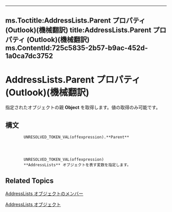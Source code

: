 

---
ms.Toctitle:AddressLists.Parent プロパティ (Outlook)(機械翻訳)
title:AddressLists.Parent プロパティ (Outlook)(機械翻訳)
ms.ContentId:725c5835-2b57-b9ac-452d-1a0ca7dc3752
---
# AddressLists.Parent プロパティ (Outlook)(機械翻訳)




指定されたオブジェクトの親 **Object** を取得します。値の取得のみ可能です。

## 構文

            UNRESOLVED_TOKEN_VAL(offexpression).**Parent**




            UNRESOLVED_TOKEN_VAL(offexpression)
            **AddressLists** オブジェクトを表す変数を指定します。



## Related Topics

[AddressLists オブジェクトのメンバー](2bb25976-ba23-65c6-424b-d5528cc06c30.md)

[AddressLists オブジェクト](b8c5ce75-3030-0179-45bb-f44fe6628074.md)




